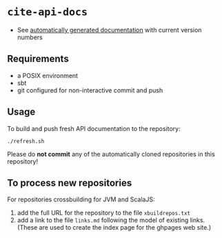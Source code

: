 # `cite-api-docs`

- See [automatically generated documentation](https://cite-architecture.github.io/cite-api-docs) with current version numbers


## Requirements

- a POSIX environment
- sbt
- git configured for non-interactive commit and push

## Usage

To build and push fresh API documentation to the repository:

    ./refresh.sh

Please do **not commit** any of the automatically cloned repositories in this repository!


## To process new repositories

For repositories crossbuilding for JVM and ScalaJS:

1. add the full URL for the repository to the file `xbuildrepos.txt`
2. add a link to the file `links.md` following the model of existing links.  (These are used to create the index page for the ghpages web site.)
